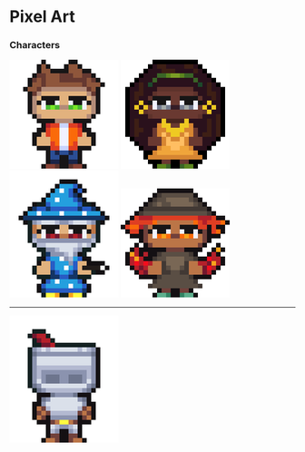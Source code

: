 # Pixel Art
### Characters

![Character](Characters/Boy_Character.png "Boy") ![Character](Characters/Girl_Character.png "Girl") ![Character](Characters/Wizard.png "Wizard") ![Characte](Characters/Fireman.png "Fire")
***
![Character](Characters/Knight.png "Knight")